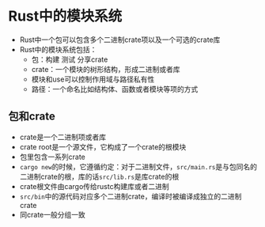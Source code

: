 # Rust中的模块系统

* Rust中一个包可以包含多个二进制crate项以及一个可选的crate库
* Rust中的模块系统包括：
  * 包：构建 测试 分享crate
  * crate：一个模块的树形结构，形成二进制或者库
  * 模块和use可以控制作用域与路径私有性
  * 路径：一个命名比如结构体、函数或者模块等项的方式

## 包和crate

* crate是一个二进制项或者库
* crate root是一个源文件，它构成了一个crate的根模块
* 包里包含一系列crate
* `cargo new`的时候，它遵循约定：对于二进制文件，`src/main.rs`是与包同名的二进制crate的根，库的话`src/lib.rs`是库crate的根
* crate根文件由cargo传给rustc构建库或者二进制
* `src/bin`中的源代码对应多个二进制crate，编译时被编译成独立的二进制crate
* 同crate一般分组一致

